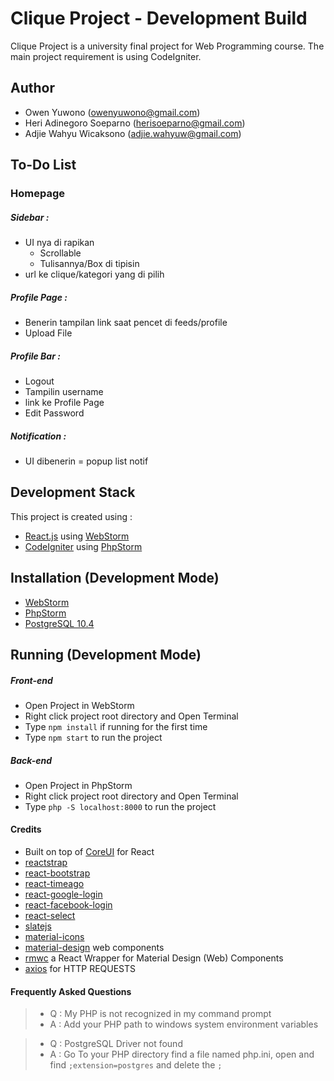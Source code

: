 # Clique Project - Development Build
Clique Project is a university final project for Web Programming course. The main project requirement is using CodeIgniter.

## Author
 - Owen Yuwono ([owenyuwono@gmail.com](mailto:owenyuwono@gmail.com))
 - Heri Adinegoro Soeparno ([herisoeparno@gmail.com](mailto:herisoeparno@gmail.com))
 - Adjie Wahyu Wicaksono ([adjie.wahyuw@gmail.com](mailto:adjie.wahyuw@gmail.com))
 
 
## To-Do List
### Homepage
##### Sidebar : 
 - UI nya di rapikan
    - Scrollable
    - Tulisannya/Box di tipisin
 - url ke clique/kategori yang di pilih
##### Profile Page :
 - Benerin tampilan link saat pencet di feeds/profile
 - Upload File
##### Profile Bar :
 - Logout
 - Tampilin username
 - link ke Profile Page
 - Edit Password 
 ##### Notification :
 - UI dibenerin = popup list notif

## Development Stack
This project is created using :
  - [React.js](https://reactjs.org/) using [WebStorm](https://www.jetbrains.com/webstorm/?fromMenu)
  - [CodeIgniter](https://codeigniter.com/download) using [PhpStorm](https://www.jetbrains.com/phpstorm/)
  
## Installation (Development Mode)
 - [WebStorm](https://www.jetbrains.com/webstorm/download/#section=windows)
 - [PhpStorm](https://www.jetbrains.com/phpstorm/download/#section=windows)
 - [PostgreSQL 10.4](https://www.postgresql.org/)


## Running (Development Mode)
##### Front-end
 - Open Project in WebStorm
 - Right click project root directory and Open Terminal
 - Type `npm install` if running for the first time
 - Type `npm start` to run the project
##### Back-end
 - Open Project in PhpStorm
 - Right click project root directory and Open Terminal
 - Type `php -S localhost:8000` to run the project

#### Credits
 - Built on top of [CoreUI](https://coreui.io/react/) for React
 - [reactstrap](https://reactstrap.github.io/)
 - [react-bootstrap](https://react-bootstrap.github.io/)
 - [react-timeago](https://www.npmjs.com/package/react-timeago)
 - [react-google-login](https://www.npmjs.com/package/react-google-login)
 - [react-facebook-login](https://www.npmjs.com/package/react-facebook-login)
 - [react-select](https://github.com/JedWatson/react-select)
 - [slatejs](https://www.slatejs.org)
 - [material-icons](https://material.io/tools/icons/?style=baseline)
 - [material-design](https://material.io/) web components
 - [rmwc](https://github.com/jamesmfriedman/rmwc) a React Wrapper for Material Design (Web) Components
 - [axios](https://github.com/axios/axios) for HTTP REQUESTS
 
#### Frequently Asked Questions
 > - Q : My PHP is not recognized in my command prompt
 > - A : Add your PHP path to windows system environment variables
 
 > - Q : PostgreSQL Driver not found
 > - A : Go To your PHP directory find a file named php.ini, open and find `;extension=postgres` and delete the `;`
